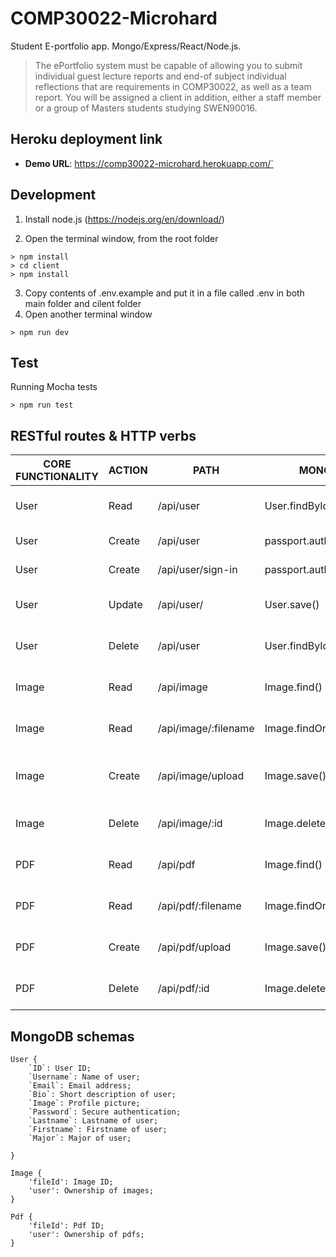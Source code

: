 # COMP30022-Microhard
Student E-portfolio app. Mongo/Express/React/Node.js.

>The ePortfolio system must be capable of allowing you
to submit individual guest lecture reports and end-of subject individual reflections that are requirements in
COMP30022, as well as a team report. You will be
assigned a client in addition, either a staff member or
a group of Masters students studying SWEN90016.

## Heroku deployment link

- **Demo URL**: https://comp30022-microhard.herokuapp.com/`

## Development

1. Install node.js (https://nodejs.org/en/download/)

2. Open the terminal window, from the root folder 
```
> npm install
> cd client
> npm install
```
3. Copy contents of .env.example and put it in a file called .env in both main folder and cilent folder
4. Open another terminal window

```
> npm run dev
```

## Test

Running Mocha tests

```
> npm run test
```

## RESTful routes & HTTP verbs

| CORE FUNCTIONALITY | ACTION  | PATH                | MONGOOSE                     | HTTP VERB | PURPOSE                        |
|--------------------|---------|---------------------|------------------------------|-----------|--------------------------------|
| User               | Read    | /api/user           | User.findById()              | GET       | Get logged in user             |
| User               | Create  | /api/user           | passport.authenticate()      | POST      | Sign up a new user             |
| User               | Create  | /api/user/sign-in   | passport.authenticate()      | POST      | Sign in a user                 |
| User               | Update  | /api/user/          | User.save()                  | PUT       | Edit logged in user            |
| User               | Delete  | /api/user           | User.findByIdAndRemove()     | DELETE    | Delete logged in user          |     | View dashboard                 |
| Image              | Read    | /api/image          | Image.find()                 | GET       | View all existing images       |
| Image              | Read    | /api/image/:filename| Image.findOne()              | GET       | View an existing image         |
| Image              | Create  | /api/image/upload   | Image.save()                 | POST      | Post a new image to server     |
| Image              | Delete  | /api/image/:id      | Image.deleteOne() | DELETE   | Delete an existing image                   |
| PDF                | Read    | /api/pdf            | Image.find()                 | GET       | View all existing pdfs         |
| PDF                | Read    | /api/pdf/:filename  | Image.findOne()              | GET       | View an existing pdf           |
| PDF                | Create  | /api/pdf/upload     | Image.save()                 | POST      | Post a new pdf to server       |  
| PDF                | Delete  | /api/pdf/:id        | Image.deleteOne()            | DELETE    | Delete an existing pdf         |

## MongoDB schemas

```
User {
    `ID`: User ID;
    `Username`: Name of user;
    `Email`: Email address;
    `Bio`: Short description of user;
    `Image`: Profile picture;
    `Password`: Secure authentication;
    `Lastname`: Lastname of user;
    `Firstname`: Firstname of user;
    `Major`: Major of user;
    
}

Image {
    'fileId': Image ID;
    'user': Ownership of images;
}

Pdf {
    'fileId': Pdf ID;
    'user': Ownership of pdfs;
}
```